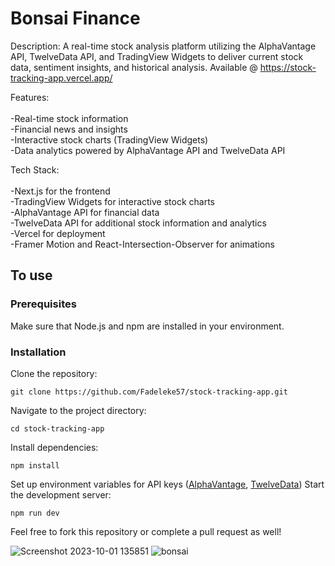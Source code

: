 # Bonsai Finance
Description:
A real-time stock analysis platform utilizing the AlphaVantage API, TwelveData API, and TradingView Widgets to 
deliver current stock data, sentiment insights, and historical analysis. Available @ https://stock-tracking-app.vercel.app/

Features:<br> <br>
-Real-time stock information <br>
-Financial news and insights <br>
-Interactive stock charts (TradingView Widgets)<br>
-Data analytics powered by AlphaVantage API and TwelveData API <br>

Tech Stack: <br> <br>
-Next.js for the frontend <br>
-TradingView Widgets for interactive stock charts <br>
-AlphaVantage API for financial data <br>
-TwelveData API for additional stock information and analytics <br>
-Vercel for deployment <br>
-Framer Motion and React-Intersection-Observer for animations 

## To use

### Prerequisites
Make sure that Node.js and npm are installed in your environment.

### Installation

Clone the repository: 
```
git clone https://github.com/Fadeleke57/stock-tracking-app.git
```
Navigate to the project directory: 
```
cd stock-tracking-app
```

Install dependencies:
```
npm install
``` 
Set up environment variables for API keys ([AlphaVantage](https://www.alphavantage.co/), [TwelveData](https://twelvedata.com/))
Start the development server: 

```
npm run dev
````

Feel free to fork this repository or complete a pull request as well!

![Screenshot 2023-10-01 135851](https://github.com/Fadeleke57/stock-tracking-app/assets/110058327/62716781-3b0e-4752-b16d-0a58a8d75567)
![bonsai](https://github.com/Fadeleke57/stock-tracking-app/assets/110058327/cdc37750-0dcf-4a78-a72a-ec3c28c10dbb)

